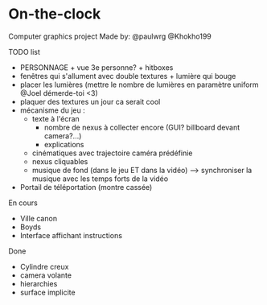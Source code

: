 # On-the-clock
Computer graphics project
Made by:
@paulwrg
@Khokho199

TODO list
 - PERSONNAGE + vue 3e personne? + hitboxes
 - fenêtres qui s'allument avec double textures + lumière qui bouge
 - placer les lumières (mettre le nombre de lumières en paramètre uniform @Joel démerde-toi <3)
 - plaquer des textures un jour ca serait cool
 - mécanisme du jeu :
    - texte à l'écran
        - nombre de nexus à collecter encore (GUI? billboard devant camera?...)
        - explications
    - cinématiques avec trajectoire caméra prédéfinie
    - nexus cliquables
    - musique de fond (dans le jeu ET dans la vidéo) --> synchroniser la musique avec les temps forts de la vidéo
 - Portail de téléportation (montre cassée)

En cours
 - Ville canon
 - Boyds
 - Interface affichant instructions

Done
 - Cylindre creux
 - camera volante
 - hierarchies
 - surface implicite